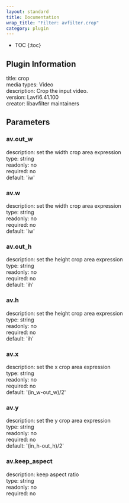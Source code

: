 ```yaml
---
layout: standard
title: Documentation
wrap_title: "Filter: avfilter.crop"
category: plugin
---
```

* TOC
{:toc}

## Plugin Information

title: crop  
media types:
Video  
description: Crop the input video.  
version: Lavfi6.41.100  
creator: libavfilter maintainers  

## Parameters

### av.out_w

  
description:
set the width crop area expression  
type: string  
readonly: no  
required: no  
default: 'iw'  

### av.w

  
description:
set the width crop area expression  
type: string  
readonly: no  
required: no  
default: 'iw'  

### av.out_h

  
description:
set the height crop area expression  
type: string  
readonly: no  
required: no  
default: 'ih'  

### av.h

  
description:
set the height crop area expression  
type: string  
readonly: no  
required: no  
default: 'ih'  

### av.x

  
description:
set the x crop area expression  
type: string  
readonly: no  
required: no  
default: '(in_w-out_w)/2'  

### av.y

  
description:
set the y crop area expression  
type: string  
readonly: no  
required: no  
default: '(in_h-out_h)/2'  

### av.keep_aspect

  
description:
keep aspect ratio  
type: string  
readonly: no  
required: no  

